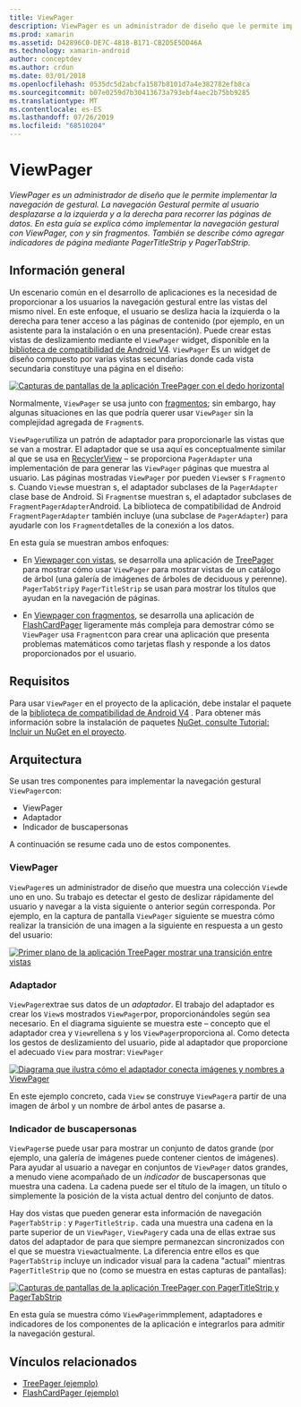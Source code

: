```yaml
---
title: ViewPager
description: ViewPager es un administrador de diseño que le permite implementar la navegación de gestural. La navegación Gestural permite al usuario desplazarse a la izquierda y a la derecha para recorrer las páginas de datos. En esta guía se explica cómo implementar la navegación gestural con ViewPager, con y sin fragmentos. También se describe cómo agregar indicadores de página mediante PagerTitleStrip y PagerTabStrip.
ms.prod: xamarin
ms.assetid: D42896C0-DE7C-4818-B171-CB2D5E5DD46A
ms.technology: xamarin-android
author: conceptdev
ms.author: crdun
ms.date: 03/01/2018
ms.openlocfilehash: 0535dc5d2abcfa1587b8101d7a4e382782efb8ca
ms.sourcegitcommit: b07e0259d7b30413673a793ebf4aec2b75bb9285
ms.translationtype: MT
ms.contentlocale: es-ES
ms.lasthandoff: 07/26/2019
ms.locfileid: "68510204"
---
```

# <a name="viewpager"></a>ViewPager

_ViewPager es un administrador de diseño que le permite implementar la navegación de gestural. La navegación Gestural permite al usuario desplazarse a la izquierda y a la derecha para recorrer las páginas de datos. En esta guía se explica cómo implementar la navegación gestural con ViewPager, con y sin fragmentos. También se describe cómo agregar indicadores de página mediante PagerTitleStrip y PagerTabStrip._

 
## <a name="overview"></a>Información general

Un escenario común en el desarrollo de aplicaciones es la necesidad de proporcionar a los usuarios la navegación gestural entre las vistas del mismo nivel. En este enfoque, el usuario se desliza hacia la izquierda o la derecha para tener acceso a las páginas de contenido (por ejemplo, en un asistente para la instalación o en una presentación). Puede crear estas vistas de deslizamiento mediante el `ViewPager` widget, disponible en la [biblioteca de compatibilidad de Android V4](https://www.nuget.org/packages/Xamarin.Android.Support.v4/). `ViewPager` Es un widget de diseño compuesto por varias vistas secundarias donde cada vista secundaria constituye una página en el diseño: 

[![Capturas de pantallas de la aplicación TreePager con el dedo horizontal](images/01-intro-sml.png)](images/01-intro.png#lightbox)

Normalmente, `ViewPager` se usa junto con [fragmentos](~/android/platform/fragments/index.md); sin embargo, hay algunas situaciones en las que podría querer usar `ViewPager` sin la complejidad agregada de `Fragment`s.

`ViewPager`utiliza un patrón de adaptador para proporcionarle las vistas que se van a mostrar. El adaptador que se usa aquí es conceptualmente similar al que se usa en [RecyclerView](~/android/user-interface/layouts/recycler-view/index.md) &ndash; se proporciona `PagerAdapter` una implementación de para generar las `ViewPager` páginas que muestra al usuario. Las páginas mostradas `ViewPager` por pueden `View`ser s `Fragment`o s. Cuando `View`se muestran s, el adaptador subclases de la `PagerAdapter` clase base de Android. Si `Fragment`se muestran s, el adaptador subclases de `FragmentPagerAdapter`Android. La biblioteca de compatibilidad de Android `FragmentPagerAdapter` también incluye (una subclase de `PagerAdapter`) para ayudarle con los `Fragment`detalles de la conexión a los datos. 

En esta guía se muestran ambos enfoques: 

-   En [Viewpager con vistas](~/android/user-interface/controls/view-pager/viewpager-and-views.md), se desarrolla una aplicación de [TreePager](https://developer.xamarin.com/samples/monodroid/UserInterface/TreePager/) para mostrar cómo usar `ViewPager` para mostrar vistas de un catálogo de árbol (una galería de imágenes de árboles de deciduous y perenne). 
    `PagerTabStrip`y `PagerTitleStrip` se usan para mostrar los títulos que ayudan en la navegación de páginas.

-   En [Viewpager con fragmentos](~/android/user-interface/controls/view-pager/viewpager-and-fragments.md), se desarrolla una aplicación de [FlashCardPager](https://developer.xamarin.com/samples/monodroid/UserInterface/TreePager/) ligeramente más compleja para demostrar cómo se `ViewPager` usa `Fragment`con para crear una aplicación que presenta problemas matemáticos como tarjetas flash y responde a los datos proporcionados por el usuario. 


## <a name="requirements"></a>Requisitos

Para usar `ViewPager` en el proyecto de la aplicación, debe instalar el paquete de la [biblioteca de compatibilidad de Android V4](https://www.nuget.org/packages/Xamarin.Android.Support.v4/) . Para obtener más información sobre la instalación de paquetes [NuGet, consulte Tutorial: Incluir un NuGet en el proyecto](https://docs.microsoft.com/visualstudio/mac/nuget-walkthrough). 

 
## <a name="architecture"></a>Arquitectura

Se usan tres componentes para implementar la navegación gestural `ViewPager`con:

-   ViewPager
-   Adaptador
-   Indicador de buscapersonas

A continuación se resume cada uno de estos componentes.



### <a name="viewpager"></a>ViewPager

`ViewPager`es un administrador de diseño que muestra una colección `View`de uno en uno. Su trabajo es detectar el gesto de deslizar rápidamente del usuario y navegar a la vista siguiente o anterior según corresponda. Por ejemplo, en la captura de pantalla `ViewPager` siguiente se muestra cómo realizar la transición de una imagen a la siguiente en respuesta a un gesto del usuario: 

[![Primer plano de la aplicación TreePager mostrar una transición entre vistas](images/02-transition-sml.png)](images/02-transition.png#lightbox)


### <a name="adapter"></a>Adaptador

`ViewPager`extrae sus datos de un *adaptador*. El trabajo del adaptador es crear los `View`s mostrados `ViewPager`por, proporcionándoles según sea necesario. En el diagrama siguiente se muestra este &ndash; concepto que el adaptador crea y `View`rellena s y los `ViewPager`proporciona al. Como detecta los gestos de deslizamiento del usuario, pide al adaptador que proporcione el adecuado `View` para mostrar: `ViewPager` 

[![Diagrama que ilustra cómo el adaptador conecta imágenes y nombres a ViewPager](images/03-adapter-sml.png)](images/03-adapter.png#lightbox)

En este ejemplo concreto, cada `View` se construye `ViewPager`a partir de una imagen de árbol y un nombre de árbol antes de pasarse a. 



### <a name="pager-indicator"></a>Indicador de buscapersonas

`ViewPager`se puede usar para mostrar un conjunto de datos grande (por ejemplo, una galería de imágenes puede contener cientos de imágenes). Para ayudar al usuario a navegar en conjuntos de `ViewPager` datos grandes, a menudo viene acompañado de un *indicador* de buscapersonas que muestra una cadena. La cadena puede ser el título de la imagen, un título o simplemente la posición de la vista actual dentro del conjunto de datos. 

Hay dos vistas que pueden generar esta información de navegación `PagerTabStrip` : y `PagerTitleStrip.` cada una muestra una cadena en la parte superior de un `ViewPager`, `ViewPager`y cada una de ellas extrae sus datos del adaptador de para que siempre permanezcan sincronizados con el que se muestra `View`actualmente. La diferencia entre ellos es que `PagerTabStrip` incluye un indicador visual para la cadena "actual" mientras `PagerTitleStrip` que no (como se muestra en estas capturas de pantallas): 

[![Capturas de pantallas de la aplicación TreePager con PagerTitleStrip y PagerTabStrip](images/04-comparison-sml.png)](images/04-comparison.png#lightbox)

En esta guía se muestra cómo `ViewPager`immplement, adaptadores e indicadores de los componentes de la aplicación e integrarlos para admitir la navegación gestural. 



## <a name="related-links"></a>Vínculos relacionados

- [TreePager (ejemplo)](https://developer.xamarin.com/samples/monodroid/UserInterface/TreePager)
- [FlashCardPager (ejemplo)](https://developer.xamarin.com/samples/monodroid/UserInterface/FlashCardPager)

